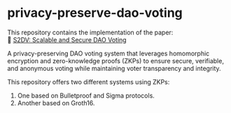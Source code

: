# privacy-preserve-dao-voting

This repository contains the implementation of the paper:  
 📄 [S2DV: Scalable and Secure DAO Voting](https://eprint.iacr.org/2025/284) 

A privacy-preserving DAO voting system that leverages homomorphic encryption and zero-knowledge proofs (ZKPs) to ensure secure, verifiable, and anonymous voting while maintaining voter transparency and integrity.  

This repository offers two different systems using ZKPs:
1. One based on Bulletproof and Sigma protocols.
2. Another based on Groth16.



